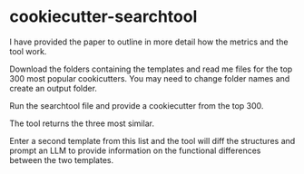 # cookiecutter-searchtool

I have provided the paper to outline in more detail how the metrics and the tool work.

Download the folders containing the templates and read me files for the top 300 most popular cookicutters.
You may need to change folder names and create an output folder.

Run the searchtool file and provide a cookiecutter from the top 300.

The tool returns the three most similar.

Enter a second template from this list and the tool will diff the structures and prompt an LLM to provide information on the functional differences between the two templates.
